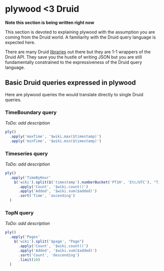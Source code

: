 # plywood <3 Druid

**Note this section is being written right now**

This section is devoted to explaining plywood with the assumption you are coming from the Druid world.
A familiarity with the Druid query language is expected here.

There are many Druid [libraries](http://druid.io/docs/0.6.171/Libraries.html) out there but they are 1-1 wrappers of
the Druid API. They save you the hustle of writing JSON but you are still fundamentally constrained to the
expressiveness of the Druid query language.


## Basic Druid queries expressed in plywood

Here are plywood queries the would translate directly to single Druid queries.

### TimeBoundary query

*ToDo: add description*

```javascript
ply()
  .apply('maxTime', '$wiki.max($timestamp)')
  .apply('minTime', '$wiki.min($timestamp)')
```

### Timeseries query

*ToDo: add description*

```javascript
ply()
  .apply('TimeByHour'
    $('wiki').split($('timestamp').numberBucket('PT1H', 'Etc/UTC'), "Time")
      .apply('Count', '$wiki.count()')
      .apply('Added', '$wiki.sum($added)')
      .sort('Time', 'ascending')
  )
```

### TopN query

*ToDo: add description*

```javascript
ply()
  .apply('Pages'
    $('wiki').split('$page', "Page")
      .apply('Count', '$wiki.count()')
      .apply('Added', '$wiki.sum($added)')
      .sort('Count', 'descending')
      .limit(10)
  )
```
